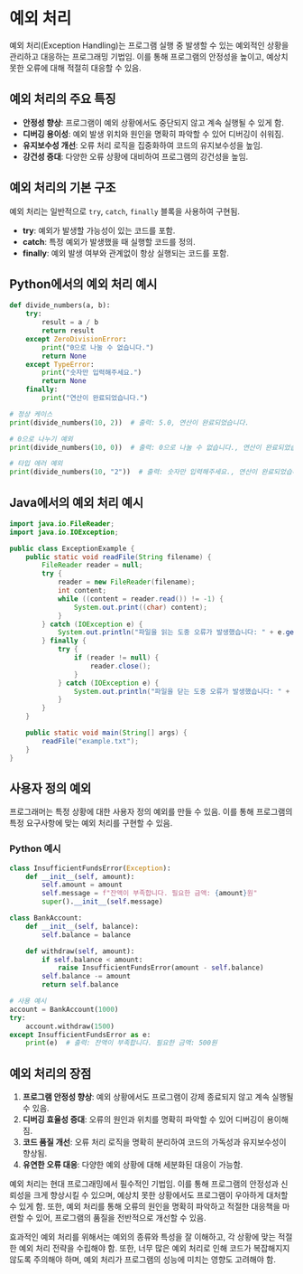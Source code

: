 # 예외 처리

예외 처리(Exception Handling)는 프로그램 실행 중 발생할 수 있는 예외적인 상황을 관리하고 대응하는 프로그래밍 기법임. 이를 통해 프로그램의 안정성을 높이고, 예상치 못한 오류에 대해 적절히 대응할 수 있음.

## 예외 처리의 주요 특징

- **안정성 향상**: 프로그램이 예외 상황에서도 중단되지 않고 계속 실행될 수 있게 함.
- **디버깅 용이성**: 예외 발생 위치와 원인을 명확히 파악할 수 있어 디버깅이 쉬워짐.
- **유지보수성 개선**: 오류 처리 로직을 집중화하여 코드의 유지보수성을 높임.
- **강건성 증대**: 다양한 오류 상황에 대비하여 프로그램의 강건성을 높임.

## 예외 처리의 기본 구조

예외 처리는 일반적으로 `try`, `catch`, `finally` 블록을 사용하여 구현됨.

- **try**: 예외가 발생할 가능성이 있는 코드를 포함.
- **catch**: 특정 예외가 발생했을 때 실행할 코드를 정의.
- **finally**: 예외 발생 여부와 관계없이 항상 실행되는 코드를 포함.

## Python에서의 예외 처리 예시

```python
def divide_numbers(a, b):
    try:
        result = a / b
        return result
    except ZeroDivisionError:
        print("0으로 나눌 수 없습니다.")
        return None
    except TypeError:
        print("숫자만 입력해주세요.")
        return None
    finally:
        print("연산이 완료되었습니다.")

# 정상 케이스
print(divide_numbers(10, 2))  # 출력: 5.0, 연산이 완료되었습니다.

# 0으로 나누기 예외
print(divide_numbers(10, 0))  # 출력: 0으로 나눌 수 없습니다., 연산이 완료되었습니다.

# 타입 에러 예외
print(divide_numbers(10, "2"))  # 출력: 숫자만 입력해주세요., 연산이 완료되었습니다.
```

## Java에서의 예외 처리 예시

```java
import java.io.FileReader;
import java.io.IOException;

public class ExceptionExample {
    public static void readFile(String filename) {
        FileReader reader = null;
        try {
            reader = new FileReader(filename);
            int content;
            while ((content = reader.read()) != -1) {
                System.out.print((char) content);
            }
        } catch (IOException e) {
            System.out.println("파일을 읽는 도중 오류가 발생했습니다: " + e.getMessage());
        } finally {
            try {
                if (reader != null) {
                    reader.close();
                }
            } catch (IOException e) {
                System.out.println("파일을 닫는 도중 오류가 발생했습니다: " + e.getMessage());
            }
        }
    }

    public static void main(String[] args) {
        readFile("example.txt");
    }
}
```

## 사용자 정의 예외

프로그래머는 특정 상황에 대한 사용자 정의 예외를 만들 수 있음. 이를 통해 프로그램의 특정 요구사항에 맞는 예외 처리를 구현할 수 있음.

### Python 예시

```python
class InsufficientFundsError(Exception):
    def __init__(self, amount):
        self.amount = amount
        self.message = f"잔액이 부족합니다. 필요한 금액: {amount}원"
        super().__init__(self.message)

class BankAccount:
    def __init__(self, balance):
        self.balance = balance

    def withdraw(self, amount):
        if self.balance < amount:
            raise InsufficientFundsError(amount - self.balance)
        self.balance -= amount
        return self.balance

# 사용 예시
account = BankAccount(1000)
try:
    account.withdraw(1500)
except InsufficientFundsError as e:
    print(e)  # 출력: 잔액이 부족합니다. 필요한 금액: 500원
```

## 예외 처리의 장점

1. **프로그램 안정성 향상**: 예외 상황에서도 프로그램이 강제 종료되지 않고 계속 실행될 수 있음.
2. **디버깅 효율성 증대**: 오류의 원인과 위치를 명확히 파악할 수 있어 디버깅이 용이해짐.
3. **코드 품질 개선**: 오류 처리 로직을 명확히 분리하여 코드의 가독성과 유지보수성이 향상됨.
4. **유연한 오류 대응**: 다양한 예외 상황에 대해 세분화된 대응이 가능함.

예외 처리는 현대 프로그래밍에서 필수적인 기법임. 이를 통해 프로그램의 안정성과 신뢰성을 크게 향상시킬 수 있으며, 예상치 못한 상황에서도 프로그램이 우아하게 대처할 수 있게 함. 또한, 예외 처리를 통해 오류의 원인을 명확히 파악하고 적절한 대응책을 마련할 수 있어, 프로그램의 품질을 전반적으로 개선할 수 있음.

효과적인 예외 처리를 위해서는 예외의 종류와 특성을 잘 이해하고, 각 상황에 맞는 적절한 예외 처리 전략을 수립해야 함. 또한, 너무 많은 예외 처리로 인해 코드가 복잡해지지 않도록 주의해야 하며, 예외 처리가 프로그램의 성능에 미치는 영향도 고려해야 함.
